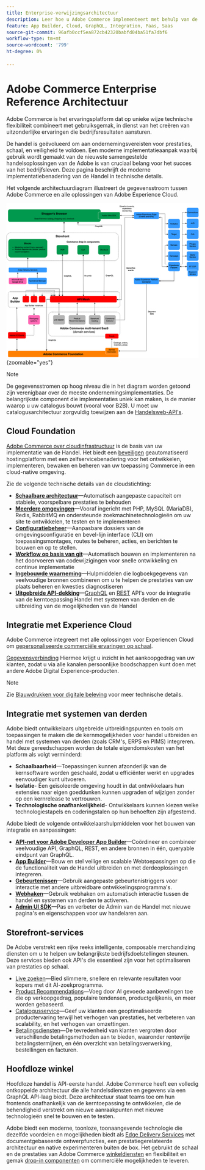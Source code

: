 ```yaml
---
title: Enterprise-verwijzingsarchitectuur
description: Leer hoe u Adobe Commerce implementeert met behulp van de nieuwste composable commerce technologie van de Adobe.
feature: App Builder, Cloud, GraphQL, Integration, Paas, Saas
source-git-commit: 96afb0ccf5ea872cb42320babfd04ba51fa7dbf6
workflow-type: tm+mt
source-wordcount: '799'
ht-degree: 0%

---
```



# Adobe Commerce Enterprise Reference Architectuur

Adobe Commerce is het ervaringsplatform dat op unieke wijze technische flexibiliteit combineert met gebruiksgemak, in dienst van het creëren van uitzonderlijke ervaringen die bedrijfsresultaten aansturen.

De handel is geëvolueerd om aan ondernemingsvereisten voor prestaties, schaal, en veiligheid te voldoen. Een moderne implementatieaanpak waarbij gebruik wordt gemaakt van de nieuwste samengestelde handelsoplossingen van de Adobe is van cruciaal belang voor het succes van het bedrijfsleven. Deze pagina beschrijft de moderne implementatiebenadering van de Handel in technische details.

Het volgende architectuurdiagram illustreert de gegevensstroom tussen Adobe Commerce en alle oplossingen van Adobe Experience Cloud.

![Architecturaal diagram dat toont hoe Adobe Commerce met Experience Cloud oplossingen verbindt](../../assets/playbooks/commerce-architecture-v2.svg){zoomable=&quot;yes&quot;}

>[!NOTE]
>
>De gegevensstromen op hoog niveau die in het diagram worden getoond zijn verenigbaar over de meeste ondernemingsimplementaties. De belangrijkste component die implementaties uniek kan maken, is de manier waarop u uw catalogus bouwt (vooral voor B2B). U moet uw catalogusarchitectuur zorgvuldig toewijzen aan de [Handelsweb-API&#39;s](https://developer.adobe.com/commerce/webapi/get-started/).

## Cloud Foundation

[Adobe Commerce over cloudinfrastructuur](https://experienceleague.adobe.com/en/docs/commerce-cloud-service/user-guide/overview) is de basis van uw implementatie van de Handel. Het biedt een [beveiligen](../../security-and-compliance/shared-responsibility.md) geautomatiseerd hostingplatform met een zelfservicebenadering voor het ontwikkelen, implementeren, bewaken en beheren van uw toepassing Commerce in een cloud-native omgeving.

Zie de volgende technische details van de cloudstichting:

- [**Schaalbare architectuur**](https://experienceleague.adobe.com/en/docs/commerce-cloud-service/user-guide/architecture/scaled-architecture)—Automatisch aangepaste capaciteit om stabiele, voorspelbare prestaties te behouden
- [**Meerdere omgevingen**](https://experienceleague.adobe.com/en/docs/commerce-cloud-service/user-guide/architecture/pro-architecture)—Vooraf ingericht met PHP, MySQL (MariaDB), Redis, RabbitMQ en ondersteunde zoekmachinetechnologieën om uw site te ontwikkelen, te testen en te implementeren
- [**Configuratiebeheer**](https://experienceleague.adobe.com/en/docs/commerce-cloud-service/user-guide/configure/overview)—Aanpasbare dossiers van de omgevingsconfiguratie en bevel-lijn interface (CLI) om toepassingsmontages, routes te beheren, acties, en berichten te bouwen en op te stellen.
- [**Workflow op basis van git**](https://experienceleague.adobe.com/en/docs/commerce-cloud-service/user-guide/architecture/pro-develop-deploy-workflow)—Automatisch bouwen en implementeren na het doorvoeren van codewijzigingen voor snelle ontwikkeling en continue implementatie
- [**Ingebouwde waarneming**](https://experienceleague.adobe.com/en/docs/commerce-cloud-service/user-guide/monitor/performance)—Hulpmiddelen die logboekgegevens van veelvoudige bronnen combineren om u te helpen de prestaties van uw plaats beheren en kwesties diagnostiseren
- [**Uitgebreide API-dekking**](https://developer.adobe.com/commerce/webapi/get-started/)—[GraphQL](https://developer.adobe.com/commerce/webapi/graphql/) en [REST](https://developer.adobe.com/commerce/webapi/rest) API&#39;s voor de integratie van de kerntoepassing Handel met systemen van derden en de uitbreiding van de mogelijkheden van de Handel

## Integratie met Experience Cloud

Adobe Commerce integreert met alle oplossingen voor Experiencen Cloud om [gepersonaliseerde commerciële ervaringen op schaal](https://experienceleague.adobe.com/en/docs/commerce-admin/customers/customers-menu/personalize-scale#customers-menu).

[Gegevensverbinding](https://experienceleague.adobe.com/en/docs/commerce-merchant-services/data-connection/overview) Hiermee krijgt u inzicht in het aankoopgedrag van uw klanten, zodat u via alle kanalen persoonlijke boodschappen kunt doen met andere Adobe Digital Experience-producten.

>[!NOTE]
>
>Zie [Blauwdrukken voor digitale beleving](https://experienceleague.adobe.com/en/docs/blueprints-learn/architecture/overview) voor meer technische details.


## Integratie met systemen van derden

Adobe biedt ontwikkelaars uitgebreide uitbreidingspunten en tools om toepassingen te maken die de kernmogelijkheden voor handel uitbreiden en handel met systemen van derden (zoals CRM&#39;s, ERPS en PIMS) integreren. Met deze gereedschappen worden de totale eigendomskosten van het platform als volgt verminderd:

- **Schaalbaarheid**—Toepassingen kunnen afzonderlijk van de kernsoftware worden geschaald, zodat u efficiënter werkt en upgrades eenvoudiger kunt uitvoeren.
- **Isolatie**- Een geïsoleerde omgeving houdt in dat ontwikkelaars hun extensies naar eigen goeddunken kunnen upgraden of wijzigen zonder op een kernrelease te vertrouwen.
- **Technologische onafhankelijkheid**- Ontwikkelaars kunnen kiezen welke technologiestapels en coderingstalen op hun behoeften zijn afgestemd.

Adobe biedt de volgende ontwikkelaarshulpmiddelen voor het bouwen van integratie en aanpassingen:

- [**API-net voor Adobe Developer App Builder**](https://developer.adobe.com/graphql-mesh-gateway/)—Coördineer en combineer veelvoudige API, GraphQL, REST, en andere bronnen in één, queryable eindpunt van GraphQL.
- [**App Builder**](https://developer.adobe.com/app-builder/docs/overview/)—Bouw en stel veilige en scalable Webtoepassingen op die de functionaliteit van de Handel uitbreiden en met derdeoplossingen integreren.
- [**Gebeurtenissen**](https://developer.adobe.com/commerce/extensibility/events/)—Gebruik aangepaste gebeurtenistriggers voor interactie met andere uitbreidbare ontwikkelingsprogramma&#39;s.
- [**Webhaken**](https://developer.adobe.com/commerce/extensibility/webhooks/)—Gebruik webhaken om automatisch interactie tussen de handel en systemen van derden te activeren.
- [**Admin UI SDK**](https://developer.adobe.com/commerce/extensibility/admin-ui-sdk/)—Pas en verbeter de Admin van de Handel met nieuwe pagina&#39;s en eigenschappen voor uw handelaren aan.

## Storefront-services

De Adobe verstrekt een rijke reeks intelligente, composable merchandizing diensten om u te helpen uw belangrijkste bedrijfsdoelstellingen steunen. Deze services bieden ook API&#39;s die essentieel zijn voor het optimaliseren van prestaties op schaal.

- [Live zoeken](https://experienceleague.adobe.com/en/docs/commerce-merchant-services/live-search/overview)—Bied slimmere, snellere en relevante resultaten voor kopers met dit AI-zoekprogramma.
- [Product Recommendations](https://experienceleague.adobe.com/en/docs/commerce-merchant-services/product-recommendations/overview)—Voeg door AI gevoede aanbevelingen toe die op verkoopgedrag, populaire tendensen, productgelijkenis, en meer worden gebaseerd.
- [Catalogusservice](https://experienceleague.adobe.com/en/docs/commerce-merchant-services/catalog-service/guide-overview)—Geef uw klanten een geoptimaliseerde productervaring terwijl het verhogen van prestaties, het verbeteren van scalability, en het verhogen van omzettingen.
- [Betalingsdiensten](https://experienceleague.adobe.com/en/docs/commerce-merchant-services/payment-services/guide-overview)—De tevredenheid van klanten vergroten door verschillende betalingsmethoden aan te bieden, waaronder rentevrije betalingstermijnen, en één overzicht van betalingsverwerking, bestellingen en facturen.

## Hoofdloze winkel

Hoofdloze handel is API-eerste handel. Adobe Commerce heeft een volledig ontkoppelde architectuur die alle handelsdiensten en gegevens via een GraphQL API-laag biedt. Deze architectuur staat teams toe om hun frontends onafhankelijk van de kerntoepassing te ontwikkelen, die de behendigheid verstrekt om nieuwe aanraakpunten met nieuwe technologieën snel te bouwen en te testen.

Adobe biedt een moderne, toonloze, toonaangevende technologie die dezelfde voordelen en mogelijkheden biedt als [Edge Delivery Services](https://www.aem.live/home) met documentgebaseerde ontwerpfuncties, een prestatiegerelateerde architectuur en native experimenteren buiten de box. Het gebruikt de schaal en de prestaties van Adobe Commerce [winkeldiensten](#storefront-services) en flexibiliteit en gemak [drop-in componenten](https://experienceleague.adobe.com/developer/commerce/storefront/) om commerciële mogelijkheden te leveren.
